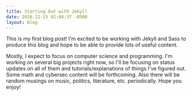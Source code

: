```yaml
---
title: Starting Out with Jekyll
date: 2016-12-15 02:04:37 -0500
layout: blog
---
```


This is my first blog post! I'm excited to be working with Jekyll and Sass to produce this blog and hope to be able to provide lots of useful content.

Mostly, I expect to focus on computer science and programming. I'm working on several big projects right now, so I'll be focusing on status updates
on all of them and tutorials/explanations of things I've figured out. Some math and cybersec content will be forthcoming. Also there will be random musings on music, politics, literature, etc. periodically. Hope you enjoy!
